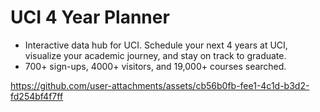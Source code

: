 # UCI 4 Year Planner
- Interactive data hub for UCI. Schedule your next 4 years at UCI, visualize your academic journey, and stay on track to graduate. 
- 700+ sign-ups, 4000+ visitors, and 19,000+ courses searched.

https://github.com/user-attachments/assets/cb56b0fb-fee1-4c1d-b3d2-fd254bf4f7ff

